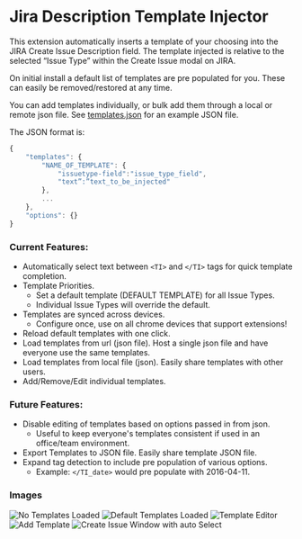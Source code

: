 # Jira Description Template Injector

This extension automatically inserts a template of your choosing into the JIRA Create Issue Description field. The template injected is relative to the selected “Issue Type” within the Create Issue modal on JIRA.

On initial install a default list of templates are pre populated for you. These can easily be removed/restored at any time.

You can add templates individually, or bulk add them through a local or remote json file. See [templates.json](https://github.com/rdbrck/jira-description-extension/blob/master/templates.json) for an example JSON file.

The JSON format is:

```javascript
{
	"templates": {
    	"NAME_OF_TEMPLATE": {
        	"issuetype-field":"issue_type_field",
            "text”:”text_to_be_injected"
        },
    	...
    },
    "options": {}
}
```

### Current Features:

* Automatically select text between ```<TI>``` and ```</TI>``` tags for quick template completion.
* Template Priorities.
  * Set a default template (DEFAULT TEMPLATE) for all Issue Types.
  * Individual Issue Types will override the default.
* Templates are synced across devices.
  * Configure once, use on all chrome devices that support extensions!
* Reload default templates with one click.
* Load templates from url (json file). Host a single json file and have everyone use the same templates.
* Load templates from local file (json). Easily share templates with other users.
* Add/Remove/Edit individual templates.

### Future Features:

* Disable editing of templates based on options passed in from json.
  * Useful to keep everyone's templates consistent if used in an office/team environment.
* Export Templates to JSON file. Easily share template JSON file.
* Expand tag detection to include pre population of various options.
  * Example: ```</TI_date>``` would pre populate with 2016-04-11.

### Images
![No Templates Loaded](https://cloud.githubusercontent.com/assets/6020196/14467925/674f9994-0092-11e6-943c-5ee5bf629f3c.png "No Templates") ![Default Templates Loaded](https://cloud.githubusercontent.com/assets/6020196/14467923/673b9afc-0092-11e6-9606-283b0ac7a1b5.png "Default Templates") ![Template Editor](https://cloud.githubusercontent.com/assets/6020196/14467924/6749d450-0092-11e6-97cd-f31c9ede76ef.png "Template Editor") ![Add Template](https://cloud.githubusercontent.com/assets/6020196/14467922/671e9560-0092-11e6-9619-c6064e6b70a7.png "Add Template") ![Create Issue Window with auto Select](https://cloud.githubusercontent.com/assets/6020196/14468227/9a43633e-0093-11e6-913c-9afb16f32acd.png "JIRA Create Issue")
